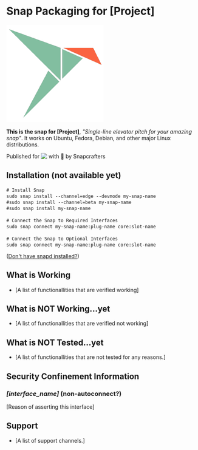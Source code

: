 # Snap Packaging for [Project]

  ![Icon of [Project]](gui/icon.png "Icon of [Project]")


**This is the snap for [Project]**, *"Single-line elevator pitch for your amazing snap"*. It works on Ubuntu, Fedora, Debian, and other major Linux distributions.

<!-- Uncomment and modify this when you are provided a build status badge
[![Build Status Badge of the `my-snap-name` Snap](https://build.snapcraft.io/badge/snapcrafters/fork-and-rename-me.svg "Build Status of the `my-snap-name` snap")](https://build.snapcraft.io/user/snapcrafters/fork-and-rename-me)
-->

<!-- Uncomment and modify this when you have a screenshot
![Screenshot of the Snapped Application](screenshots/screenshot.png "Screenshot of the Snapped Application")
-->

Published for <img src="http://anything.codes/slack-emoji-for-techies/emoji/tux.png" align="top" width="24" /> with 💝 by Snapcrafters

## Installation (not available yet)

    # Install Snap
    sudo snap install --channel=edge --devmode my-snap-name
    #sudo snap install --channel=beta my-snap-name
    #sudo snap install my-snap-name
    
    # Connect the Snap to Required Interfaces
    sudo snap connect my-snap-name:plug-name core:slot-name
    
    # Connect the Snap to Optional Interfaces
    sudo snap connect my-snap-name:plug-name core:slot-name


([Don't have snapd installed?](https://snapcraft.io/docs/core/install))

## What is Working

* [A list of functionallities that are verified working]

## What is NOT Working...yet 

* [A list of functionallities that are verified not working]

## What is NOT Tested...yet

* [A list of functionallities that are not tested for any reasons.]

## Security Confinement Information

### _[interface_name]_ (non-autoconnect?)

[Reason of asserting this interface]

## Support

* [A list of support channels.]